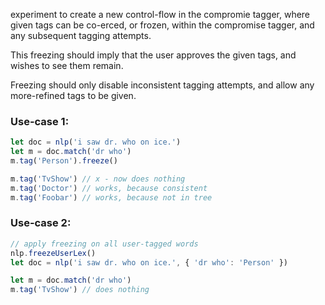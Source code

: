 experiment to create a new control-flow in the compromie tagger, where given tags can be co-erced, or frozen, within the compromise tagger, and any subsequent tagging attempts.

This freezing should imply that the user approves the given tags, and wishes to see them remain.

Freezing should only disable inconsistent tagging attempts, and allow any more-refined tags to be given.

### Use-case 1:

```js
let doc = nlp('i saw dr. who on ice.')
let m = doc.match('dr who')
m.tag('Person').freeze()

m.tag('TvShow') // x - now does nothing
m.tag('Doctor') // works, because consistent
m.tag('Foobar') // works, because not in tree
```

### Use-case 2:

```js
// apply freezing on all user-tagged words
nlp.freezeUserLex()
let doc = nlp('i saw dr. who on ice.', { 'dr who': 'Person' })

let m = doc.match('dr who')
m.tag('TvShow') // does nothing
```
